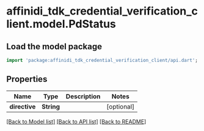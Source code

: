 # affinidi_tdk_credential_verification_client.model.PdStatus

## Load the model package

```dart
import 'package:affinidi_tdk_credential_verification_client/api.dart';
```

## Properties

| Name          | Type       | Description | Notes      |
| ------------- | ---------- | ----------- | ---------- |
| **directive** | **String** |             | [optional] |

[[Back to Model list]](../README.md#documentation-for-models) [[Back to API list]](../README.md#documentation-for-api-endpoints) [[Back to README]](../README.md)
